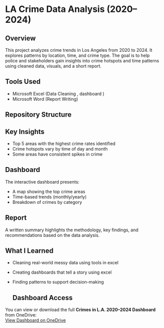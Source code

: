 # LA Crime Data Analysis (2020–2024)

## Overview
This project analyzes crime trends in Los Angeles from 2020 to 2024. It explores patterns by location, time, and crime type. The goal is to help police and stakeholders gain insights into crime hotspots and time patterns using cleaned data, visuals, and a short report.

## Tools Used
- Microsoft Excel (Data Cleaning , dashboard )
- Microsoft Word (Report Writing)

## Repository Structure

## Key Insights
- Top 5 areas with the highest crime rates identified
- Crime hotspots vary by time of day and month
- Some areas have consistent  spikes in crime

## Dashboard
The interactive dashboard presents:
- A map showing the top crime areas
- Time-based trends (monthly/yearly)
- Breakdown of crimes by category

## Report
A written summary highlights the methodology, key findings, and recommendations based on the data analysis.

## What I Learned
- Cleaning real-world messy data using tools in excel 
- Creating dashboards that tell a story using excel
- Finding patterns to support decision-making

  ## Dashboard Access
You can view or download the full **Crimes in L.A. 2020–2024 Dashboard** from OneDrive:  
[View Dashboard on OneDrive](https://mybac-my.sharepoint.com/:x:/g/personal/bida23-043_thuto_bac_ac_bw/Edm5a3ARlfNIjGwmvvtZJtoBkbLvRz39TETQpQ8GVPq6JQ?e=4MgQRO)
  
